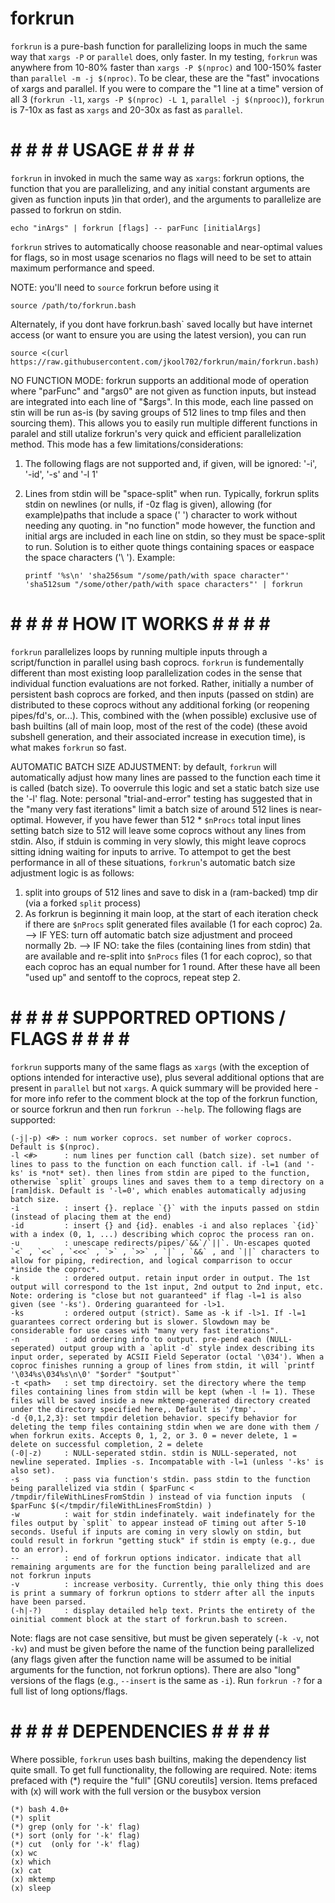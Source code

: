 # forkrun

`forkrun` is a pure-bash function for parallelizing loops in much the same way that `xargs -P` or `parallel` does, only faster. In my testing, `forkrun` was anywhere from 10-80% faster than `xargs -P $(nproc)` and 100-150% faster than `parallel -m -j $(nproc)`. To be clear, these are the "fast" invocations of xargs and parallel. If you were to compare the "1 line at a time" version of all 3 (`forkrun -l1`, `xargs -P $(nproc) -L 1`, `parallel -j $(nprooc)`), `forkrun` is 7-10x as fast as `xargs` and 20-30x as fast as `parallel`.


# # # # # USAGE # # # # #

`forkrun` in invoked in much the same way as `xargs`: forkrun options, the function that you are parallelizing, and any initial constant arguments are given as function inputs )in that order), and the arguments to parallelize are passed to forkrun on stdin.

    echo "inArgs" | forkrun [flags] -- parFunc [initialArgs]

`forkrun` strives to automatically choose reasonable and near-optimal values for flags, so in most usage scenarios no flags will need to be set to attain maximum performance and speed.

NOTE: you'll need to `source` forkrun before using it

    source /path/to/forkrun.bash
    
Alternately, if you dont have forkrun.bash` saved locally but have internet access (or want to ensure you are using the latest version), you can run
    
    source <(curl https://raw.githubusercontent.com/jkool702/forkrun/main/forkrun.bash)
    
NO FUNCTION MODE: forkrun supports an additional mode of operation where "parFunc" and "args0" are not given as function inputs, but instead are integrated into each line of "$args". In this mode, each line passed on stin will be run as-is (by saving groups of 512 lines to tmp files and then sourcing them). This allows you to easily run multiple different functions in paralel and still utalize forkrun's very quick and efficient parallelization method. This mode has a few limitations/considerations:

1. The following flags are not supported and, if given, will be ignored: '-i', '-id', '-s' and '-l 1'
2. Lines from stdin will be "space-split" when run. Typically, forkrun splits stdin on newlines (or nulls, if -0z flag is given), allowing (for example)paths that include a space (' ') character to work without needing any quoting. in "no function" mode however, the function and initial args are included in each line on stdin, so they must be space-split to run. Solution is to either quote things containing spaces or easpace the space characters ('\ '). Example:


     `printf '%s\n' 'sha256sum "/some/path/with space character"' 'sha512sum "/some/other/path/with space characters"' | forkrun`


# # # # # HOW IT WORKS # # # # #

`forkrun` parallelizes loops by running multiple inputs through a script/function in parallel using bash coprocs. `forkrun` is fundementally different than most existing loop parallelization codes in the sense that individual function evaluations are not forked. Rather, initially a number of persistent bash coprocs are forked, and then inputs (passed on stdin) are distributed to these coprocs without any additional forking (or reopening pipes/fd's, or...). This,  combined with the (when possible) exclusive use of bash builtins (all of main loop, most of the rest of the code) (these avoid subshell generation, and their associated increase in execution time), is what makes `forkrun` so fast. 

AUTOMATIC BATCH SIZE ADJUSTMENT: by default, `forkrun` will automatically adjust how many lines are passed to the function each time it is called (batch size). To ooverrule this logic and set a static batch size use the '-l' flag. Note: personal "trial-and-error" testing has suggested that in the "many very fast iterations" limit a batch size of around 512 lines is near-optimal. However, if you have fewer than 512 * `$nProcs` total input lines setting batch size to 512 will leave some coprocs without any lines from stdin. Also, if stduin is comming in very slowly, this might leave coprocs sitting idning waiting for inputs to arrive. To attempot to get the best performance in all of these situations, `forkrun`'s automatic batch size adjustment logic is as follows: 

1. split into groups of 512 lines and save to disk in a (ram-backed) tmp dir (via a forked `split` process)
2. As forkrun is beginning it main loop, at the start of each iteration check if there are `$nProcs` split generated files available (1 for each coproc)
2a.  --> IF YES: turn off automatic batch size adjustment and proceed normally
2b.  --> IF  NO: take the files (containing lines from stdin) that are available and re-split into `$nProcs` files (1 for each coproc), so that each coproc has an equal number for 1 round. After these have all been "used up" and sentoff to the coprocs, repeat step 2.



# # # # # SUPPORTRED OPTIONS / FLAGS # # # # #

`forkrun` supports many of the same flags as `xargs` (with the exception of options intended for interactive use), plus several additional options that are present in `parallel` but not `xargs`. A quick summary will be provided here - for more info refer to the comment block at the top of the forkrun function, or source forkrun and then run `forkrun --help`. The following flags are supported:

    
    (-j|-p) <#> : num worker coprocs. set number of worker coprocs. Default is $(nproc).
    -l <#>      : num lines per function call (batch size). set number of lines to pass to the function on each function call. if -l=1 (and '-ks' is *not* set). then lines from stdin are piped to the function, otherwise `split` groups lines and saves them to a temp directory on a [ram]disk. Default is '-l=0', which enables automatically adjusing batch size.
    -i          : insert {}. replace `{}` with the inputs passed on stdin (instead of placing them at the end)
    -id         : insert {} and {id}. enables -i and also replaces `{id}` with a index (0, 1, ...) describing which coproc the process ran on. 
    -u          : unescape redirects/pipes/`&&`/`||`. Un-escapes quoted `<` , `<<` , `<<<` , `>` , `>>` , `|` , `&&` , and `||` characters to allow for piping, redirection, and logical comparrison to occur *inside the coproc*. 
    -k          : ordered output. retain input order in output. The 1st output will correspond to the 1st input, 2nd output to 2nd input, etc. Note: ordering is "close but not guaranteed" if flag -l=1 is also given (see '-ks'). Ordering guaranteed for -l>1.
    -ks         : ordered output (strict). Same as -k if -l>1. If -l=1 guarantees correct ordering but is slower. Slowdown may be considerable for use cases with "many very fast iterations".
    -n          : add ordering info to output. pre-pend each (NULL-seperated) output group with a `aplit -d` style index describing its input order, seperated by ACSII Field Seperator (octal '\034'). When a coproc finishes running a group of lines from stdin, it will `printf '\034%s\034%s\n\0' "$order" "$output"`
    -t <path>   : set tmp directoiry. set the directory where the temp files containing lines from stdin will be kept (when -l != 1). These files will be saved inside a new mktemp-generated directory created under the directory specified here,. Default is '/tmp'.
    -d {0,1,2,3}: set tmpdir deletion behavior. specify behavior for deleting the temp files containing stdin when we are done with them / when forkrun exits. Accepts 0, 1, 2, or 3. 0 = never delete, 1 = delete on successful completion, 2 = delete 
    (-0|-z)     : NULL-seperated stdin. stdin is NULL-seperated, not newline seperated. Implies -s. Incompatable with -l=1 (unless '-ks' is also set).
    -s          : pass via function's stdin. pass stdin to the function being parallelized via stdin ( $parFunc < /tmpdir/fileWithLinesFromStdin ) instead of via function inputs  ( $parFunc $(</tmpdir/fileWithLinesFromStdin) )
    -w          : wait for stdin indefinately. wait indefinately for the files output by `split` to appear instead oF timing out after 5-10 seconds. Useful if inputs are coming in very slowly on stdin, but could result in forkrun "getting stuck" if stdin is empty (e.g., due to an error).
    --          : end of forkrun options indicator. indicate that all remaining arguments are for the function being parallelized and are not forkrun inputs
    -v          : increase verbosity. Currently, thie only thing this does is print a summary of forkrun options to stderr after all the inputs have been parsed.
    (-h|-?)     : display detailed help text. Prints the entirety of the oinitial comment block at the start of forkrun.bash to screen.
    
Note: flags are not case sensitive, but must be given seperately (`-k -v`, not `-kv`) and must be given before the name of the function being parallelized (any flags given after the function name will be assumed to be initial arguments for the function, not forkrun options). There are also "long" versions of the flags (e.g., `--insert` is the same as `-i`). Run `forkrun -?` for a full list of long options/flags.
    

# # # # # DEPENDENCIES # # # # #

Where possible, `forkrun` uses bash builtins, making the dependency list quite small. To get full functionality, the following are required. Note: items prefaced with (\*)  require the "full" [GNU coreutils] version. Items prefaced with (x) will work with the full version or the busybox version

    (*) bash 4.0+
    (*) split
    (*) grep (only for '-k' flag)
    (*) sort (only for '-k' flag)
    (*) cut  (only for '-k' flag)
    (x) wc
    (x) which
    (x) cat
    (x) mktemp
    (x) sleep
    
